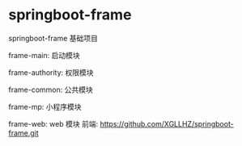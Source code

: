 # springboot-frame
springboot-frame 基础项目

frame-main:   启动模块

frame-authority:   权限模块

frame-common:   公共模块

frame-mp:   小程序模块

frame-web:   web 模块
前端: https://github.com/XGLLHZ/springboot-frame.git


